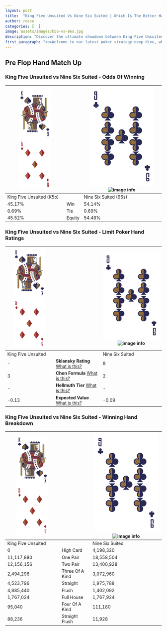 ```yaml
---
layout: post
title:  "King Five Unsuited Vs Nine Six Suited | Which Is The Better Hand In Poker? A Complete Guide"
author: reece
categories: [  ]
image: assets/images/k5o-vs-96s.jpg
description: "Discover the ultimate showdown between King Five Unsuited and Nine Six Suited in poker! Uncover the odds, strategies, and scenarios where one hand triumphs over the other. Get ready to up your poker game with this thrilling analysis."
first_paragraph: "<p>Welcome to our latest poker strategy deep dive, where we're pitting two distinct hands against each other in a high-stakes showdown: King Five Unsuited vs Nine Six Suited.</p><p>In the dynamic world of poker, every decision counts, and knowing which hand holds the upper hand is key to your success at the table.</p><p>In this article, we'll dissect these two hands, explore the scenarios where one dominates the other, and equip you with the knowledge to make strategic choices that can tip the odds in your favor.</p><p>Get ready to unravel the intriguing dynamics of these poker hands and elevate your game to new heights.</p>"
---
```




[comment]: # (sp0)

## Pre Flop Hand Match Up

<div class="table hand-ratings" markdown="1"> 



### King Five Unsuited vs Nine Six Suited - Odds Of Winning


    
| ![image info](assets/images/hand1/K.png) ![image info](assets/images/hand1/5o.png) |  | ![image info](assets/images/hand2/9.png) ![image info](assets/images/hand2/6s.png) |
| -------- | -------- | -------- |
| King Five Unsuited (K5o) |  | Nine Six Suited (96s) |
| 45.17% | Win | 54.14% |
| 0.69% | Tie | 0.69% |
| 45.52% | Equity | 54.48% |




[comment]: # (sp1)



### King Five Unsuited vs Nine Six Suited - Limit Poker Hand Ratings


    
| ![image info](assets/images/hand1/K.png) ![image info](assets/images/hand1/5o.png) |  | ![image info](assets/images/hand2/9.png) ![image info](assets/images/hand2/6s.png) |
| -------- | -------- | -------- |
| King Five Unsuited |  | Nine Six Suited |
| - | **Sklansky Rating** [What is this?](/sklansky-rating-explained) | 8 |
| 3 | **Chen Formula** [What is this?](/chen-formula-explained) | 2 |
| - | **Hellmuth Tier** [What is this?](/Hellmuth-tier-explained) | - |
| -0.13 | **Expected Value** [What is this?](/expected-value-explained) | -0.09 |




[comment]: # (sp2)



### King Five Unsuited vs Nine Six Suited - Winning Hand Breakdown


    
| ![image info](assets/images/hand1/K.png) ![image info](assets/images/hand1/5o.png) |  | ![image info](assets/images/hand2/9.png) ![image info](assets/images/hand2/6s.png) |
| -------- | -------- | -------- |
| King Five Unsuited |  | Nine Six Suited |
| 0 | High Card | 4,198,320 |
| 11,117,880 | One Pair | 18,558,504 |
| 12,156,156 | Two Pair | 13,400,928 |
| 2,494,296 | Three Of A Kind | 3,072,960 |
| 4,523,796 | Straight | 1,975,788 |
| 4,885,440 | Flush | 1,402,092 |
| 1,767,024 | Full House | 1,767,924 |
| 95,040 | Four Of A Kind | 111,180 |
| 88,236 | Straight Flush | 11,928 |




[comment]: # (sp3)



</div>

[comment]: # (sp4)



[comment]: # (sp5)

